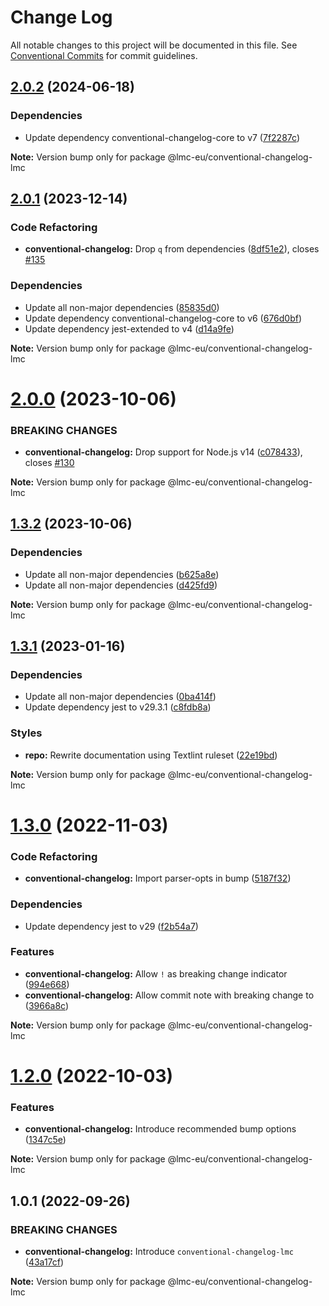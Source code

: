 # Change Log

All notable changes to this project will be documented in this file.
See [Conventional Commits](https://conventionalcommits.org) for commit guidelines.

<a name="2.0.2"></a>

## [2.0.2](https://github.com/lmc-eu/code-quality-tools/compare/@lmc-eu/conventional-changelog-lmc@2.0.1...@lmc-eu/conventional-changelog-lmc@2.0.2) (2024-06-18)

### Dependencies

- Update dependency conventional-changelog-core to v7 ([7f2287c](https://github.com/lmc-eu/code-quality-tools/commit/7f2287c))

**Note:** Version bump only for package @lmc-eu/conventional-changelog-lmc

<a name="2.0.1"></a>

## [2.0.1](https://github.com/lmc-eu/code-quality-tools/compare/@lmc-eu/conventional-changelog-lmc@2.0.0...@lmc-eu/conventional-changelog-lmc@2.0.1) (2023-12-14)

### Code Refactoring

- **conventional-changelog:** Drop `q` from dependencies ([8df51e2](https://github.com/lmc-eu/code-quality-tools/commit/8df51e2)), closes [#135](https://github.com/lmc-eu/code-quality-tools/issues/135)

### Dependencies

- Update all non-major dependencies ([85835d0](https://github.com/lmc-eu/code-quality-tools/commit/85835d0))
- Update dependency conventional-changelog-core to v6 ([676d0bf](https://github.com/lmc-eu/code-quality-tools/commit/676d0bf))
- Update dependency jest-extended to v4 ([d14a9fe](https://github.com/lmc-eu/code-quality-tools/commit/d14a9fe))

**Note:** Version bump only for package @lmc-eu/conventional-changelog-lmc

<a name="2.0.0"></a>

# [2.0.0](https://github.com/lmc-eu/code-quality-tools/compare/@lmc-eu/conventional-changelog-lmc@1.3.2...@lmc-eu/conventional-changelog-lmc@2.0.0) (2023-10-06)

### BREAKING CHANGES

- **conventional-changelog:** Drop support for Node.js v14 ([c078433](https://github.com/lmc-eu/code-quality-tools/commit/c078433)), closes [#130](https://github.com/lmc-eu/code-quality-tools/issues/130)

**Note:** Version bump only for package @lmc-eu/conventional-changelog-lmc

<a name="1.3.2"></a>

## [1.3.2](https://github.com/lmc-eu/code-quality-tools/compare/@lmc-eu/conventional-changelog-lmc@1.3.1...@lmc-eu/conventional-changelog-lmc@1.3.2) (2023-10-06)

### Dependencies

- Update all non-major dependencies ([b625a8e](https://github.com/lmc-eu/code-quality-tools/commit/b625a8e))
- Update all non-major dependencies ([d425fd9](https://github.com/lmc-eu/code-quality-tools/commit/d425fd9))

**Note:** Version bump only for package @lmc-eu/conventional-changelog-lmc

<a name="1.3.1"></a>

## [1.3.1](https://github.com/lmc-eu/code-quality-tools/compare/@lmc-eu/conventional-changelog-lmc@1.3.0...@lmc-eu/conventional-changelog-lmc@1.3.1) (2023-01-16)

### Dependencies

- Update all non-major dependencies ([0ba414f](https://github.com/lmc-eu/code-quality-tools/commit/0ba414f))
- Update dependency jest to v29.3.1 ([c8fdb8a](https://github.com/lmc-eu/code-quality-tools/commit/c8fdb8a))

### Styles

- **repo:** Rewrite documentation using Textlint ruleset ([22e19bd](https://github.com/lmc-eu/code-quality-tools/commit/22e19bd))

**Note:** Version bump only for package @lmc-eu/conventional-changelog-lmc

<a name="1.3.0"></a>

# [1.3.0](https://github.com/lmc-eu/code-quality-tools/compare/@lmc-eu/conventional-changelog-lmc@1.2.0...@lmc-eu/conventional-changelog-lmc@1.3.0) (2022-11-03)

### Code Refactoring

- **conventional-changelog:** Import parser-opts in bump ([5187f32](https://github.com/lmc-eu/code-quality-tools/commit/5187f32))

### Dependencies

- Update dependency jest to v29 ([f2b54a7](https://github.com/lmc-eu/code-quality-tools/commit/f2b54a7))

### Features

- **conventional-changelog:** Allow `!` as breaking change indicator ([994e668](https://github.com/lmc-eu/code-quality-tools/commit/994e668))
- **conventional-changelog:** Allow commit note with breaking change to ([3966a8c](https://github.com/lmc-eu/code-quality-tools/commit/3966a8c))

**Note:** Version bump only for package @lmc-eu/conventional-changelog-lmc

<a name="1.2.0"></a>

# [1.2.0](https://github.com/lmc-eu/code-quality-tools/compare/@lmc-eu/conventional-changelog-lmc@1.1.0...@lmc-eu/conventional-changelog-lmc@1.2.0) (2022-10-03)

### Features

- **conventional-changelog:** Introduce recommended bump options ([1347c5e](https://github.com/lmc-eu/code-quality-tools/commit/1347c5e))

**Note:** Version bump only for package @lmc-eu/conventional-changelog-lmc

<a name="1.0.1"></a>

## 1.0.1 (2022-09-26)

### BREAKING CHANGES

- **conventional-changelog:** Introduce `conventional-changelog-lmc` ([43a17cf](https://github.com/lmc-eu/code-quality-tools/commit/43a17cf))

**Note:** Version bump only for package @lmc-eu/conventional-changelog-lmc
